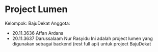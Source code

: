 # Project Lumen
Kelompok: BajuDekat
Anggota: 
* 20.11.3636 Affan Ardana
* 20.11.3637 Darussalaam Nur Rasyidu
Ini adalah project lumen yang digunakan sebagai backend (rest full api) untuk project BajuDekat
